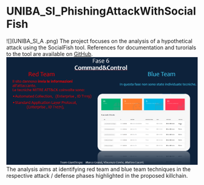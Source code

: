 # UNIBA_SI_PhishingAttackWithSocialFish

![](UNIBA_SI_A .png) 
The project focuses on the analysis of a hypothetical attack using the SocialFish tool. References for documentation and turorials to the tool are available on [GitHub](https://github.com/UndeadSec/SocialFish).
![](UNIBA_SI_B.png)
The analysis aims at identifying red team and blue team techniques in the respective attack / defense phases highlighted in the proposed killchain.
